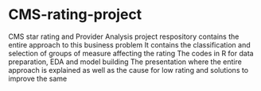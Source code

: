 # CMS-rating-project
CMS star rating and Provider Analysis project respository contains the entire approach to this business problem
It contains the classification and selection of groups of measure affecting the rating
The codes in R for data preparation, EDA and model building
The presentation where the entire approach is explained as well as the cause for low rating and solutions to improve the same
